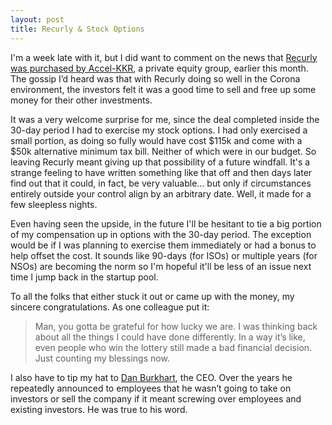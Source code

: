 ```yaml
---
layout: post
title: Recurly & Stock Options
---
```

I'm a week late with it, but I did want to comment on the news that [Recurly was purchased by Accel-KKR](https://recurly.com/press/recurly-secures-majority-equity-investment-from-accel-kkr/), a private equity group, earlier this month. The gossip I’d heard was that with Recurly doing so well in the Corona environment, the investors felt it was a good time to sell and free up some money for their other investments.

It was a very welcome surprise for me, since the deal completed inside the 30-day period I had to exercise my stock options. I had only exercised a small portion, as doing so fully would have cost $115k and come with a $50k alternative minimum tax bill. Neither of which were in our budget. So leaving Recurly meant giving up that possibility of a future windfall. It's a strange feeling to have written something like that off and then days later find out that it could, in fact, be very valuable… but only if circumstances entirely outside your control align by an arbitrary date. Well, it made for a few sleepless nights.

Even having seen the upside, in the future I'll be hesitant to tie a big portion of my compensation up in options with the 30-day period. The exception would be if I was planning to exercise them immediately or had a bonus to help offset the cost. It sounds like 90-days (for ISOs) or multiple years (for NSOs) are becoming the norm so I'm hopeful it'll be less of an issue next time I jump back in the startup pool.

To all the folks that either stuck it out or came up with the money, my sincere congratulations. As one colleague put it:
> Man, you gotta be grateful for how lucky we are. I was thinking back
> about all the things I could have done differently. In a way it’s like,
> even people who win the lottery still made a bad financial decision. Just
> counting my blessings now.

I also have to tip my hat to [Dan Burkhart](https://www.linkedin.com/in/danburkhart/), the CEO. Over the years he repeatedly announced to employees that he wasn’t going to take on investors or sell the company if it meant screwing over employees and existing investors. He was true to his word.
